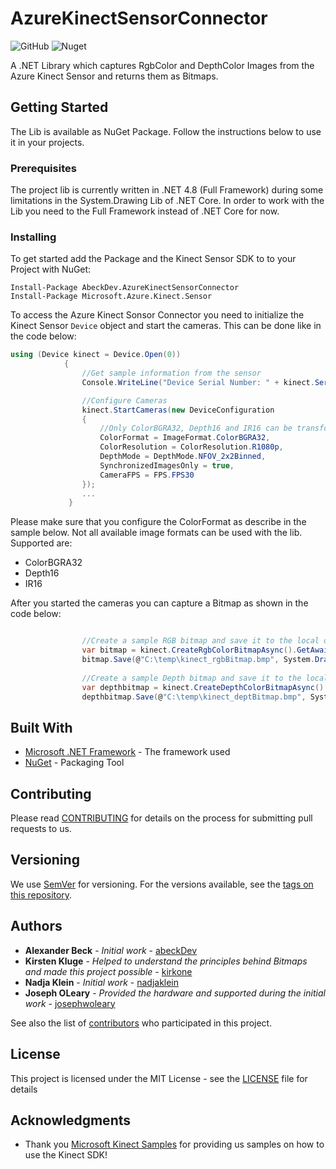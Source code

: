 # AzureKinectSensorConnector
![GitHub](https://img.shields.io/github/license/abeckDev/AzureKinectSensorConnector)
![Nuget](https://img.shields.io/nuget/dt/AbeckDev.AzureKinectSensorConnector)

A .NET Library which captures RgbColor and DepthColor Images from the Azure Kinect Sensor and returns them as Bitmaps.

## Getting Started

The Lib is available as NuGet Package. Follow the instructions below to use it in your projects.

### Prerequisites

The project lib is currently written in .NET 4.8 (Full Framework) during some limitations in the System.Drawing Lib of .NET Core.
In order to work with the Lib you need to the Full Framework instead of .NET Core for now.

### Installing

To get started add the Package and the Kinect Sensor SDK to to your Project with NuGet:

```
Install-Package AbeckDev.AzureKinectSensorConnector
Install-Package Microsoft.Azure.Kinect.Sensor
```
To access the Azure Kinect Sonsor Connector you need to initialize the Kinect Sensor ```Device``` object and start the cameras. 
This can be done like in the code below:

```csharp
using (Device kinect = Device.Open(0))
            {
                //Get sample information from the sensor
                Console.WriteLine("Device Serial Number: " + kinect.SerialNum);

                //Configure Cameras 
                kinect.StartCameras(new DeviceConfiguration
                {
                    //Only ColorBGRA32, Depth16 and IR16 can be transformed to a .bmp file
                    ColorFormat = ImageFormat.ColorBGRA32,
                    ColorResolution = ColorResolution.R1080p,
                    DepthMode = DepthMode.NFOV_2x2Binned,
                    SynchronizedImagesOnly = true,
                    CameraFPS = FPS.FPS30
                });
                ...
             }
```

Please make sure that you configure the ColorFormat as describe in the sample below. 
Not all available image formats can be used with the lib. 
Supported are:

  * ColorBGRA32
  * Depth16 
  * IR16

After you started the cameras you can capture a Bitmap as shown in the code below:

```csharp

                //Create a sample RGB bitmap and save it to the local disk
                var bitmap = kinect.CreateRgbColorBitmapAsync().GetAwaiter().GetResult();
                bitmap.Save(@"C:\temp\kinect_rgbBitmap.bmp", System.Drawing.Imaging.ImageFormat.Bmp);
                
                //Create a sample Depth bitmap and save it to the local disk
                var depthbitmap = kinect.CreateDepthColorBitmapAsync().GetAwaiter().GetResult();
                depthbitmap.Save(@"C:\temp\kinect_deptBitmap.bmp", System.Drawing.Imaging.ImageFormat.Bmp);
```


## Built With

* [Microsoft .NET Framework](https://dotnet.microsoft.com/) - The framework used
* [NuGet](https://www.nuget.org/) - Packaging Tool

## Contributing

Please read [CONTRIBUTING](CONTRIBUTING.md) for details on the process for submitting pull requests to us.

## Versioning

We use [SemVer](http://semver.org/) for versioning. For the versions available, see the [tags on this repository](https://github.com/your/project/tags). 

## Authors

* **Alexander Beck** - *Initial work* - [abeckDev](https://github.com/abeckdev)
* **Kirsten Kluge** - *Helped to understand the principles behind Bitmaps and made this project possible* - [kirkone](https://github.com/kirkone)
* **Nadja Klein** - *Initial work* - [nadjaklein](https://github.com/nadjaklein)
* **Joseph OLeary** - *Provided the hardware and supported during the initial work* - [josephwoleary](https://github.com/josephwoleary)

See also the list of [contributors](https://github.com/abeckDev/AzureKinectSensorConnector/contributors) who participated in this project.

## License

This project is licensed under the MIT License - see the [LICENSE](LICENSE) file for details

## Acknowledgments

* Thank you [Microsoft Kinect Samples](https://github.com/microsoft/Azure-Kinect-Samples) for providing us samples on how to use the Kinect SDK!
